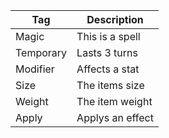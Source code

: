 |   Tag   |    Description    |
|---------|-------------------|
|  Magic  |  This is a spell  |
|Temporary|   Lasts 3 turns   |
| Modifier|   Affects a stat  |
|  Size   |   The items size  |
|  Weight |  The item weight  |
|  Apply  |  Applys an effect |
